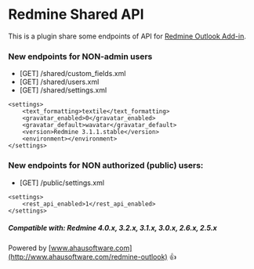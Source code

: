 # Redmine Shared API

This is a plugin share some endpoints of API for [Redmine Outlook Add-in](http://www.ahausoftware.com/redmine-outlook).

### New endpoints for NON-admin users

* [GET] /shared/custom_fields.xml
* [GET] /shared/users.xml
* [GET] /shared/settings.xml

```
<settings>
    <text_formatting>textile</text_formatting>
    <gravatar_enabled>0</gravatar_enabled>
    <gravatar_default>wavatar</gravatar_default>
    <version>Redmine 3.1.1.stable</version>
    <environment></environment>
</settings>
```

### New endpoints for NON authorized (public) users:

* [GET] /public/settings.xml

```
<settings>
	<rest_api_enabled>1</rest_api_enabled>
</settings>
```

##### Compatible with:	Redmine 4.0.x, 3.2.x, 3.1.x, 3.0.x, 2.6.x, 2.5.x

Powered by [www.ahausoftware.com](http://www.ahausoftware.com/redmine-outlook)  :+1: